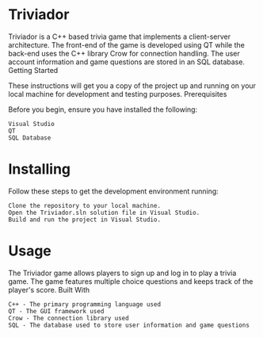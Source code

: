 # Triviador

Triviador is a C++ based trivia game that implements a client-server architecture. The front-end of the game is developed using QT while the back-end uses the C++ library Crow for connection handling. The user account information and game questions are stored in an SQL database.
Getting Started

These instructions will get you a copy of the project up and running on your local machine for development and testing purposes.
Prerequisites

Before you begin, ensure you have installed the following:

    Visual Studio
    QT
    SQL Database

# Installing

Follow these steps to get the development environment running:

    Clone the repository to your local machine.
    Open the Triviador.sln solution file in Visual Studio.
    Build and run the project in Visual Studio.

# Usage

The Triviador game allows players to sign up and log in to play a trivia game. The game features multiple choice questions and keeps track of the player's score.
Built With

    C++ - The primary programming language used
    QT - The GUI framework used
    Crow - The connection library used
    SQL - The database used to store user information and game questions
